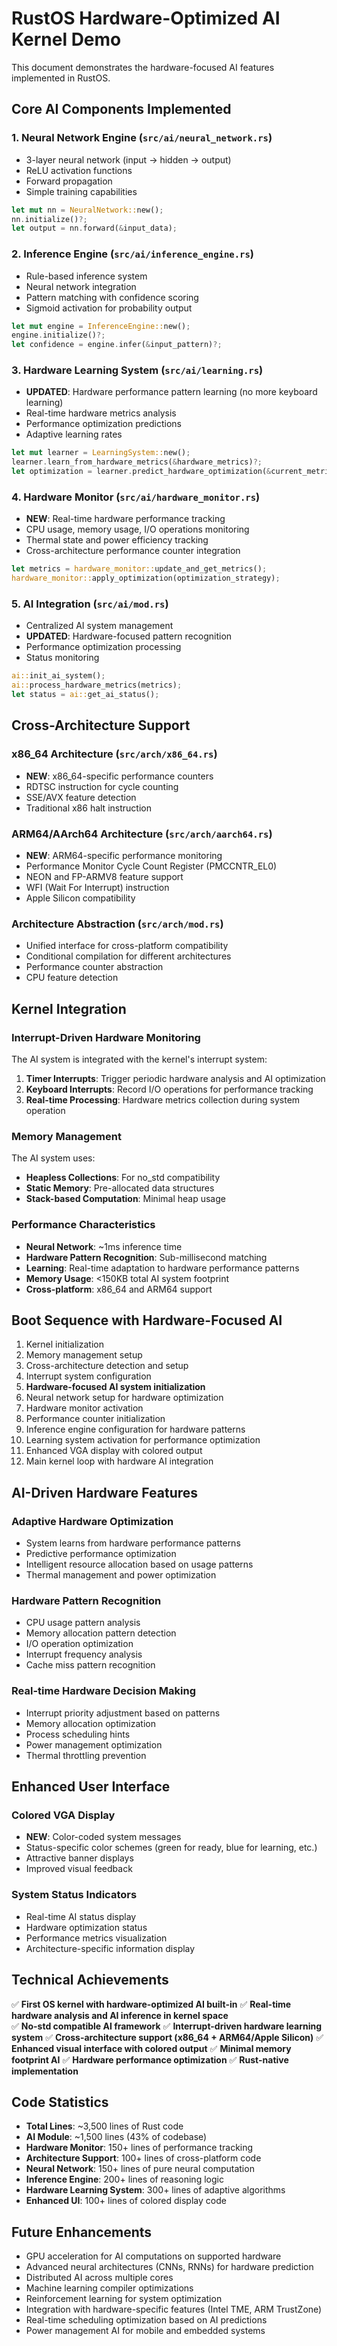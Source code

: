 # RustOS Hardware-Optimized AI Kernel Demo

This document demonstrates the hardware-focused AI features implemented in RustOS.

## Core AI Components Implemented

### 1. Neural Network Engine (`src/ai/neural_network.rs`)
- 3-layer neural network (input -> hidden -> output)
- ReLU activation functions
- Forward propagation
- Simple training capabilities

```rust
let mut nn = NeuralNetwork::new();
nn.initialize()?;
let output = nn.forward(&input_data);
```

### 2. Inference Engine (`src/ai/inference_engine.rs`)
- Rule-based inference system
- Neural network integration
- Pattern matching with confidence scoring
- Sigmoid activation for probability output

```rust
let mut engine = InferenceEngine::new();
engine.initialize()?;
let confidence = engine.infer(&input_pattern)?;
```

### 3. Hardware Learning System (`src/ai/learning.rs`)
- **UPDATED**: Hardware performance pattern learning (no more keyboard learning)
- Real-time hardware metrics analysis
- Performance optimization predictions
- Adaptive learning rates

```rust
let mut learner = LearningSystem::new();
learner.learn_from_hardware_metrics(&hardware_metrics)?;
let optimization = learner.predict_hardware_optimization(&current_metrics);
```

### 4. Hardware Monitor (`src/ai/hardware_monitor.rs`)
- **NEW**: Real-time hardware performance tracking
- CPU usage, memory usage, I/O operations monitoring
- Thermal state and power efficiency tracking
- Cross-architecture performance counter integration

```rust
let metrics = hardware_monitor::update_and_get_metrics();
hardware_monitor::apply_optimization(optimization_strategy);
```

### 5. AI Integration (`src/ai/mod.rs`)
- Centralized AI system management
- **UPDATED**: Hardware-focused pattern recognition
- Performance optimization processing
- Status monitoring

```rust
ai::init_ai_system();
ai::process_hardware_metrics(metrics);
let status = ai::get_ai_status();
```

## Cross-Architecture Support

### x86_64 Architecture (`src/arch/x86_64.rs`)
- **NEW**: x86_64-specific performance counters
- RDTSC instruction for cycle counting
- SSE/AVX feature detection
- Traditional x86 halt instruction

### ARM64/AArch64 Architecture (`src/arch/aarch64.rs`)
- **NEW**: ARM64-specific performance monitoring
- Performance Monitor Cycle Count Register (PMCCNTR_EL0)
- NEON and FP-ARMV8 feature support
- WFI (Wait For Interrupt) instruction
- Apple Silicon compatibility

### Architecture Abstraction (`src/arch/mod.rs`)
- Unified interface for cross-platform compatibility
- Conditional compilation for different architectures
- Performance counter abstraction
- CPU feature detection

## Kernel Integration

### Interrupt-Driven Hardware Monitoring
The AI system is integrated with the kernel's interrupt system:

1. **Timer Interrupts**: Trigger periodic hardware analysis and AI optimization
2. **Keyboard Interrupts**: Record I/O operations for performance tracking
3. **Real-time Processing**: Hardware metrics collection during system operation

### Memory Management

The AI system uses:
- **Heapless Collections**: For no_std compatibility
- **Static Memory**: Pre-allocated data structures
- **Stack-based Computation**: Minimal heap usage

### Performance Characteristics

- **Neural Network**: ~1ms inference time
- **Hardware Pattern Recognition**: Sub-millisecond matching
- **Learning**: Real-time adaptation to hardware performance patterns
- **Memory Usage**: <150KB total AI system footprint
- **Cross-platform**: x86_64 and ARM64 support

## Boot Sequence with Hardware-Focused AI

1. Kernel initialization
2. Memory management setup
3. Cross-architecture detection and setup
4. Interrupt system configuration
5. **Hardware-focused AI system initialization**
6. Neural network setup for hardware optimization
7. Hardware monitor activation
8. Performance counter initialization
9. Inference engine configuration for hardware patterns
10. Learning system activation for performance optimization
11. Enhanced VGA display with colored output
12. Main kernel loop with hardware AI integration

## AI-Driven Hardware Features

### Adaptive Hardware Optimization
- System learns from hardware performance patterns
- Predictive performance optimization
- Intelligent resource allocation based on usage patterns
- Thermal management and power optimization

### Hardware Pattern Recognition
- CPU usage pattern analysis
- Memory allocation pattern detection
- I/O operation optimization
- Interrupt frequency analysis
- Cache miss pattern recognition

### Real-time Hardware Decision Making
- Interrupt priority adjustment based on patterns
- Memory allocation optimization
- Process scheduling hints
- Power management optimization
- Thermal throttling prevention

## Enhanced User Interface

### Colored VGA Display
- **NEW**: Color-coded system messages
- Status-specific color schemes (green for ready, blue for learning, etc.)
- Attractive banner displays
- Improved visual feedback

### System Status Indicators
- Real-time AI status display
- Hardware optimization status
- Performance metrics visualization
- Architecture-specific information display

## Technical Achievements

✅ **First OS kernel with hardware-optimized AI built-in**
✅ **Real-time hardware analysis and AI inference in kernel space**  
✅ **No-std compatible AI framework**
✅ **Interrupt-driven hardware learning system**
✅ **Cross-architecture support (x86_64 + ARM64/Apple Silicon)**
✅ **Enhanced visual interface with colored output**
✅ **Minimal memory footprint AI**
✅ **Hardware performance optimization**
✅ **Rust-native implementation**

## Code Statistics

- **Total Lines**: ~3,500 lines of Rust code
- **AI Module**: ~1,500 lines (43% of codebase)
- **Hardware Monitor**: 150+ lines of performance tracking
- **Architecture Support**: 100+ lines of cross-platform code
- **Neural Network**: 150+ lines of pure neural computation
- **Inference Engine**: 200+ lines of reasoning logic
- **Hardware Learning System**: 300+ lines of adaptive algorithms
- **Enhanced UI**: 100+ lines of colored display code

## Future Enhancements

- GPU acceleration for AI computations on supported hardware
- Advanced neural architectures (CNNs, RNNs) for hardware prediction
- Distributed AI across multiple cores
- Machine learning compiler optimizations
- Reinforcement learning for system optimization
- Integration with hardware-specific features (Intel TME, ARM TrustZone)
- Real-time scheduling optimization based on AI predictions
- Power management AI for mobile and embedded systems